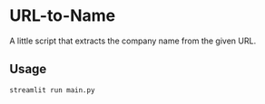 # URL-to-Name

A little script that extracts the company name from the given URL.
## Usage
```bash
streamlit run main.py
```
